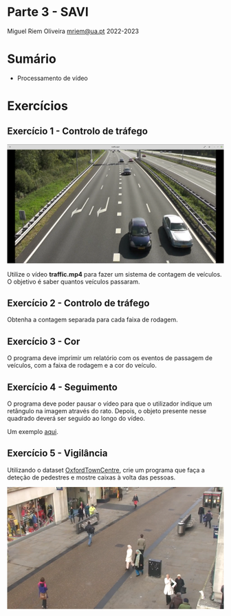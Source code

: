 Parte 3 - SAVI
=============
Miguel Riem Oliveira <mriem@ua.pt>
2022-2023

# Sumário

- Processamento de vídeo

# Exercícios

## Exercício 1 - Controlo de tráfego

![Highway](docs/highway.png)

Utilize o vídeo **traffic.mp4** para fazer um sistema de contagem de veículos.
O objetivo é saber quantos veículos passaram.

## Exercício 2 - Controlo de tráfego

Obtenha a contagem separada para cada faixa de rodagem.

## Exercício 3 - Cor

O programa deve imprimir um relatório com os eventos de passagem de veículos, com a faixa de rodagem e a cor do veículo.

## Exercício 4 - Seguimento

O programa deve poder pausar o vídeo para que o utilizador indique um retângulo na imagem através do rato. Depois, o objeto presente nesse quadrado deverá ser seguido ao longo do vídeo.

Um exemplo [aqui](https://broutonlab.com/blog/opencv-object-tracking).


## Exercício 5 - Vigilância

Utilizando o dataset [OxfordTownCentre](https://academictorrents.com/details/35e83806d9362a57be736f370c821960eb2f2a01), crie um programa que faça a deteção de pedestres e mostre caixas à volta das pessoas.

![OxfordTownCentre](docs/OxfordTownCentre.png)

